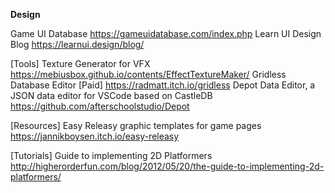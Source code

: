 
__**Design**__

Game UI Database <https://gameuidatabase.com/index.php>
Learn UI Design Blog <https://learnui.design/blog/>

[Tools]
Texture Generator for VFX <https://mebiusbox.github.io/contents/EffectTextureMaker/>
Gridless Database Editor [Paid] <https://radmatt.itch.io/gridless>
Depot Data Editor, a JSON data editor for VSCode based on CastleDB <https://github.com/afterschoolstudio/Depot>

[Resources]
Easy Releasy graphic templates for game pages <https://jannikboysen.itch.io/easy-releasy>

[Tutorials]
Guide to implementing 2D Platformers <http://higherorderfun.com/blog/2012/05/20/the-guide-to-implementing-2d-platformers/>